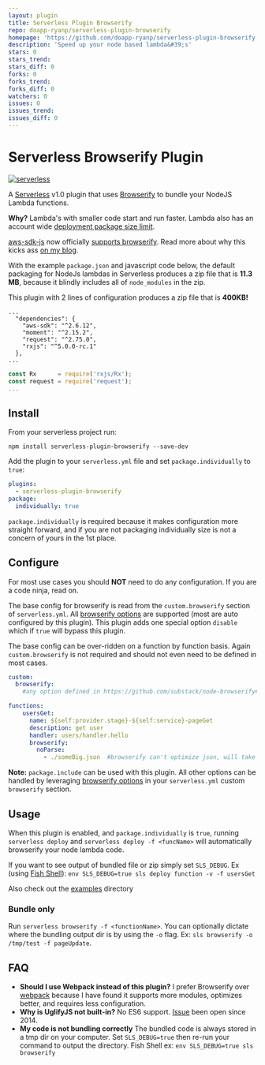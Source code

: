 ```yaml
---
layout: plugin
title: Serverless Plugin Browserify
repo: doapp-ryanp/serverless-plugin-browserify
homepage: 'https://github.com/doapp-ryanp/serverless-plugin-browserify'
description: 'Speed up your node based lambda&#39;s'
stars: 0
stars_trend: 
stars_diff: 0
forks: 0
forks_trend: 
forks_diff: 0
watchers: 0
issues: 0
issues_trend: 
issues_diff: 0
---
```



# Serverless Browserify Plugin

[![serverless](http://public.serverless.com/badges/v3.svg)](http://www.serverless.com)

A [Serverless](https://serverless.com) v1.0 plugin that uses [Browserify](https://github.com/substack/node-browserify) to bundle your NodeJS Lambda functions.

**Why?** Lambda's with smaller code start and run faster.  Lambda also has an account wide [deployment package size limit](http://docs.aws.amazon.com/lambda/latest/dg/limits.html).  

[aws-sdk-js](https://github.com/aws/aws-sdk-js) now officially [supports browserify](https://github.com/aws/aws-sdk-js/issues/696).  Read more about why this kicks ass [on my blog](https://rynop.wordpress.com/2016/11/01/aws-sdk-for-javascript-now-fully-componentized/).

With the example `package.json` and javascript code below, the default packaging for NodeJs lambdas in Serverless produces a zip file that is **11.3 MB**, because it blindly includes all of `node_modules` in the zip.

This plugin with 2 lines of configuration produces a zip file that is **400KB!**

```
...
  "dependencies": {
    "aws-sdk": "^2.6.12",
    "moment": "^2.15.2",
    "request": "^2.75.0",
    "rxjs": "^5.0.0-rc.1"
  },
...
```  

```javascript
const Rx      = require('rxjs/Rx');
const request = require('request');
...
```

## Install

From your serverless project run:
```
npm install serverless-plugin-browserify --save-dev
```

Add the plugin to your `serverless.yml` file and set `package.individually` to `true`:

```yaml
plugins:
  - serverless-plugin-browserify
package:
  individually: true
```

`package.individually` is required because it makes configuration more straight forward, and if you are not packaging individually size is not a concern of yours in the 1st place.

## Configure

For most use cases you should **NOT** need to do any configuration.  If you are a code ninja, read on.

The base config for browserify is read from the `custom.browserify` section of `serverless.yml`.  All [browserify options](https://github.com/substack/node-browserify#browserifyfiles--opts) are supported (most are auto configured by this plugin).  This plugin adds one special option `disable` which if `true` will bypass this plugin.

The base config can be over-ridden on a function by function basis.  Again `custom.browserify` is not required and should not even need to be defined in most cases.

```yaml
custom:
  browserify:
    #any option defined in https://github.com/substack/node-browserify#browserifyfiles--opts

functions:
    usersGet:
      name: ${self:provider.stage}-${self:service}-pageGet
      description: get user
      handler: users/handler.hello      
      browserify:
        noParse:
          - ./someBig.json  #browserify can't optimize json, will take long time to parse for nothing      
```

**Note:** `package.include` can be used with this plugin.  All other options can be handled by leveraging [browserify options](https://github.com/substack/node-browserify#browserifyfiles--opts) in your `serverless.yml` custom `browserify` section. 

## Usage

When this plugin is enabled, and `package.individually` is `true`, running `serverless deploy` and `serverless deploy -f <funcName>` will automatically browserify your node lambda code.

If you want to see output of bundled file or zip simply set `SLS_DEBUG`.  Ex (using [Fish Shell](https://fishshell.com)): `env SLS_DEBUG=true sls deploy function -v -f usersGet`

Also check out the [examples](./examples) directory

### Bundle only

Run `serverless browserify -f <functionName>`.  You can optionally dictate where the bundling output dir is by using the `-o` flag. Ex: `sls browserify -o /tmp/test -f pageUpdate`.

## FAQ

- **Should I use Webpack instead of this plugin?** I prefer Browserify over [webpack](https://webpack.github.io/) because I have found it supports more modules, optimizes better, and requires less configuration.
- **Why is UglifyJS not built-in?** No ES6 support.  [Issue](https://github.com/mishoo/UglifyJS2/issues/448) been open since 2014.
- **My code is not bundling correctly** The bundled code is always stored in a tmp dir on your computer.  Set `SLS_DEBUG=true` then re-run your command to output the directory.  Fish Shell ex: `env SLS_DEBUG=true sls browserify`  
